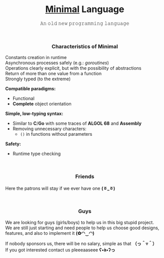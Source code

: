 <div align='center'>

# [Minimal](https://github.com/minimal-lang/doc) Language
𝙰𝚗 𝚘𝚕𝚍 𝚗𝚎𝚠 𝚙𝚛𝚘𝚐𝚛𝚊𝚖𝚖𝚒𝚗𝚐 𝚕𝚊𝚗𝚐𝚞𝚊𝚐𝚎

<br/>

### Characteristics of Minimal
</div>

Constants creation in runtime  
Asynchronous processes safely (e.g.: _goroutines_)  
Operations clearly explicit, but with the possibility of abstractions  
Return of more than one value from a function  
Strongly typed (to the extreme)

**Compatible paradigms:**
- Functional
- **Complete** object orientation

**Simple, low-typing syntax:**
- Similar to **C**/**Go** with some traces of **ALGOL 68** and **Assembly**
- Removing unnecessary characters:
  - `()` in functions without parameters

**Safety:**
- Runtime type checking

<br/>
<div align='center'>

### Friends
</div>

Here the patrons will stay if we ever have one **(ㆆ_ㆆ)**

<br/>
<div align='center'>

### Guys
</div>

We are looking for guys (girls/boys) to help us in this big stupid project.  
We are still just starting and need people to help us choose good designs, features, and also to implement it **(✿◠‿◠)**

If nobody sponsors us, there will be no salary, simple as that **（っ＾▿＾）**  
If you got interested contact us pleeeaaseee **ʕ•́ᴥ•̀ʔっ**
